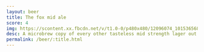 ```yaml
---
layout: beer
title: The fox mid ale
score: 4
img: https://scontent.xx.fbcdn.net/v/t1.0-0/p480x480/12096074_10153656865793745_4213334596574344775_n.jpg?oh=cc6ac8f3ed8d19f85cea60cacaff5920&oe=5921E471
desc: A microbrew copy of every other tasteless mid strength lager out there
permalink: /beer/:title.html
---
```

